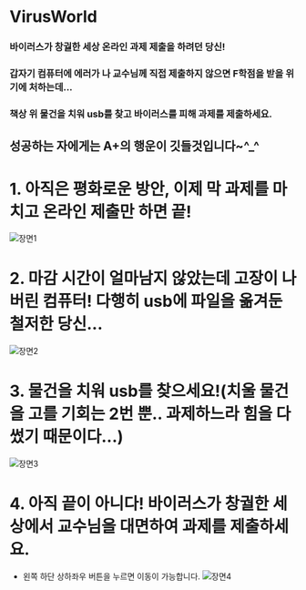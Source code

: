 # VirusWorld

### 바이러스가 창궐한 세상 온라인 과제 제출을 하려던 당신!
### 갑자기 컴퓨터에 에러가 나 교수님께 직접 제출하지 않으면 F학점을 받을 위기에 처하는데...
### 책상 위 물건을 치워 usb를 찾고 바이러스를 피해 과제를 제출하세요.
## 성공하는 자에게는 A+의 행운이 깃들것입니다~^_^
# 1. 아직은 평화로운 방안, 이제 막 과제를 마치고 온라인 제출만 하면 끝!
![장면1](https://user-images.githubusercontent.com/71178153/96348095-26d34c80-10e1-11eb-9f67-3f4f10a3539f.PNG)
# 2. 마감 시간이 얼마남지 않았는데 고장이 나버린 컴퓨터! 다행히 usb에 파일을 옮겨둔 철저한 당신...
![장면2](https://user-images.githubusercontent.com/71178153/96348099-2aff6a00-10e1-11eb-9384-707ed729b395.PNG)
# 3. 물건을 치워 usb를 찾으세요!(치울 물건을 고를 기회는 2번 뿐.. 과제하느라 힘을 다 썼기 때문이다...)
![장면3](https://user-images.githubusercontent.com/71178153/96348101-2cc92d80-10e1-11eb-9e53-929b2849af0e.PNG)
# 4. 아직 끝이 아니다! 바이러스가 창궐한 세상에서 교수님을 대면하여 과제를 제출하세요.
 * 왼쪽 하단 상하좌우 버튼을 누르면 이동이 가능합니다.
![장면4](https://user-images.githubusercontent.com/71178153/96348104-2e92f100-10e1-11eb-907a-7a21353eea13.PNG)
